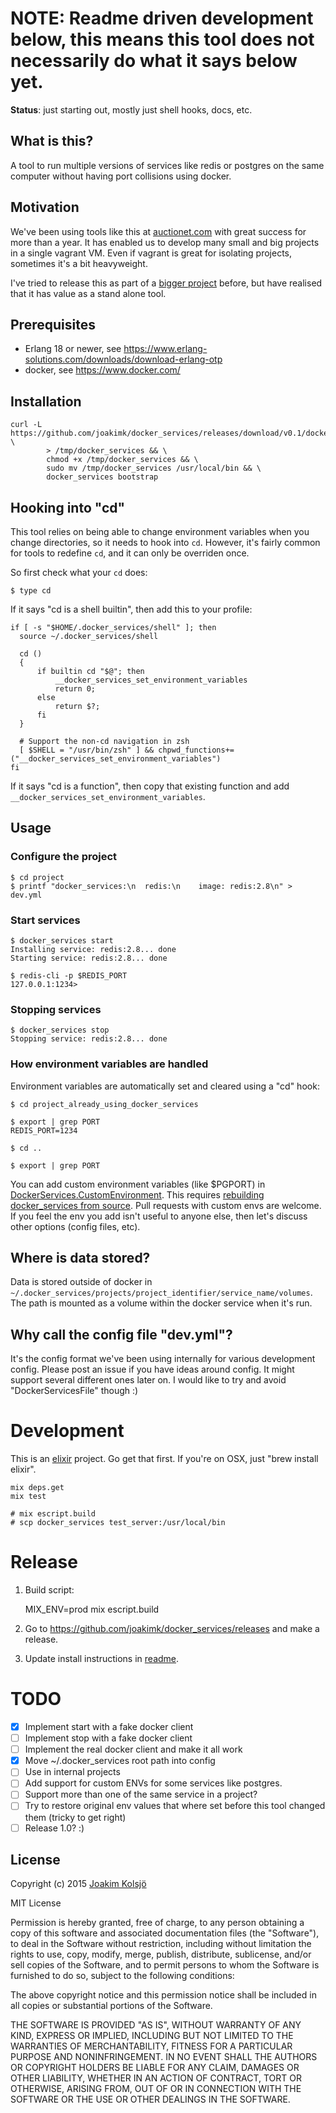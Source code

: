# NOTE: Readme driven development below, this means this tool does not necessarily do what it says below yet.

**Status**: just starting out, mostly just shell hooks, docs, etc.

## What is this?

A tool to run multiple versions of services like redis or postgres on the same computer without having port collisions using docker.

## Motivation

We've been using tools like this at [auctionet.com](http://dev.auctionet.com) with great success for more than a year. It has enabled us to develop many small and big projects in a single vagrant VM. Even if vagrant is great for isolating projects, sometimes it's a bit heavyweight.

I've tried to release this as part of a [bigger project](https://github.com/joakimk/devbox-tools) before, but have realised that it has value as a stand alone tool.

## Prerequisites

* Erlang 18 or newer, see <https://www.erlang-solutions.com/downloads/download-erlang-otp>
* docker, see <https://www.docker.com/>

## Installation

    curl -L https://github.com/joakimk/docker_services/releases/download/v0.1/docker_services \
            > /tmp/docker_services && \
            chmod +x /tmp/docker_services && \
            sudo mv /tmp/docker_services /usr/local/bin && \
            docker_services bootstrap

## Hooking into "cd"

This tool relies on being able to change environment variables when you change directories, so it needs to hook into `cd`. However, it's fairly common for tools to redefine `cd`, and it can only be overriden once.

So first check what your `cd` does:

    $ type cd

If it says "cd is a shell builtin", then add this to your profile:

    if [ -s "$HOME/.docker_services/shell" ]; then
      source ~/.docker_services/shell

      cd ()
      {
          if builtin cd "$@"; then
              __docker_services_set_environment_variables
              return 0;
          else
              return $?;
          fi
      }

      # Support the non-cd navigation in zsh
      [ $SHELL = "/usr/bin/zsh" ] && chpwd_functions+=("__docker_services_set_environment_variables")
    fi

If it says "cd is a function", then copy that existing function and add `__docker_services_set_environment_variables`.

## Usage

### Configure the project

    $ cd project
    $ printf "docker_services:\n  redis:\n    image: redis:2.8\n" > dev.yml

### Start services

    $ docker_services start
    Installing service: redis:2.8... done
    Starting service: redis:2.8... done

    $ redis-cli -p $REDIS_PORT
    127.0.0.1:1234>

### Stopping services

    $ docker_services stop
    Stopping service: redis:2.8... done

### How environment variables are handled

Environment variables are automatically set and cleared using a "cd" hook:

    $ cd project_already_using_docker_services

    $ export | grep PORT
    REDIS_PORT=1234

    $ cd ..

    $ export | grep PORT

You can add custom environment variables (like $PGPORT) in [DockerServices.CustomEnvironment](/lib/docker_services/custom_environment.ex). This requires [rebuilding docker\_services from source](#development). Pull requests with custom envs are welcome. If you feel the env you add isn't useful to anyone else, then let's discuss other options (config files, etc).

## Where is data stored?

Data is stored outside of docker in `~/.docker_services/projects/project_identifier/service_name/volumes`. The path is mounted as a volume within the docker service when it's run.

## Why call the config file "dev.yml"?

It's the config format we've been using internally for various development config. Please post an issue if you have ideas around config. It might support several different ones later on. I would like to try and avoid "DockerServicesFile" though :)

# Development

This is an [elixir](http://elixir-lang.org/) project. Go get that first. If you're on OSX, just "brew install elixir".

    mix deps.get
    mix test

    # mix escript.build
    # scp docker_services test_server:/usr/local/bin

# Release

1) Build script:

    MIX_ENV=prod mix escript.build

2) Go to <https://github.com/joakimk/docker_services/releases> and make a release.

3) Update install instructions in [readme](https://github.com/joakimk/docker_services/edit/master/README.md).

# TODO

- [x] Implement start with a fake docker client
- [ ] Implement stop with a fake docker client
- [ ] Implement the real docker client and make it all work
- [x] Move ~/.docker\_services root path into config
- [ ] Use in internal projects
- [ ] Add support for custom ENVs for some services like postgres.
- [ ] Support more than one of the same service in a project?
- [ ] Try to restore original env values that where set before this tool changed them (tricky to get right)
- [ ] Release 1.0? :)

## License

Copyright (c) 2015 [Joakim Kolsjö](https://twitter.com/joakimk)

MIT License

Permission is hereby granted, free of charge, to any person obtaining
a copy of this software and associated documentation files (the
"Software"), to deal in the Software without restriction, including
without limitation the rights to use, copy, modify, merge, publish,
distribute, sublicense, and/or sell copies of the Software, and to
permit persons to whom the Software is furnished to do so, subject to
the following conditions:

The above copyright notice and this permission notice shall be
included in all copies or substantial portions of the Software.

THE SOFTWARE IS PROVIDED "AS IS", WITHOUT WARRANTY OF ANY KIND,
EXPRESS OR IMPLIED, INCLUDING BUT NOT LIMITED TO THE WARRANTIES OF
MERCHANTABILITY, FITNESS FOR A PARTICULAR PURPOSE AND
NONINFRINGEMENT. IN NO EVENT SHALL THE AUTHORS OR COPYRIGHT HOLDERS BE
LIABLE FOR ANY CLAIM, DAMAGES OR OTHER LIABILITY, WHETHER IN AN ACTION
OF CONTRACT, TORT OR OTHERWISE, ARISING FROM, OUT OF OR IN CONNECTION
WITH THE SOFTWARE OR THE USE OR OTHER DEALINGS IN THE SOFTWARE.

